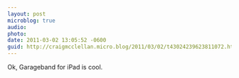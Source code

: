 ```yaml
---
layout: post
microblog: true
audio: 
photo: 
date: 2011-03-02 13:05:52 -0600
guid: http://craigmcclellan.micro.blog/2011/03/02/t43024239623811072.html
---
```

Ok, Garageband for iPad is cool.
